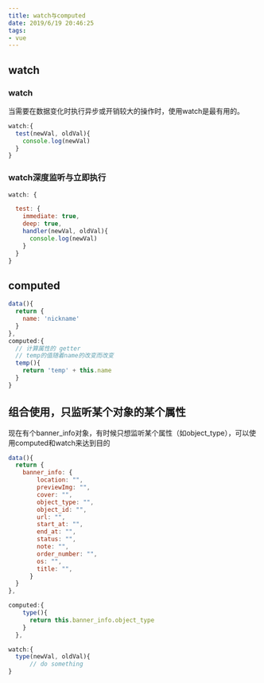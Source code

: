 ```yaml
---
title: watch与computed
date: 2019/6/19 20:46:25
tags:
- vue
---
```



## watch

### watch
当需要在数据变化时执行异步或开销较大的操作时，使用watch是最有用的。
``` javascript
watch:{
  test(newVal, oldVal){
    console.log(newVal)
  }
}
```

### watch深度监听与立即执行

``` javascript
watch: {

  test: {
    immediate: true,
    deep: true,
    handler(newVal, oldVal){
      console.log(newVal)
    }
  } 
}
```


<!--more-->

## computed

```javascript
data(){
  return {
    name: 'nickname'
  }
},
computed:{
  // 计算属性的 getter
  // temp的值随着name的改变而改变
  temp(){
    return 'temp' + this.name
  }
}

```

## 组合使用，只监听某个对象的某个属性

现在有个banner_info对象，有时候只想监听某个属性（如object_type），可以使用computed和watch来达到目的
```javascript
data(){
  return {
    banner_info: {
        location: "",
        previewImg: "",
        cover: "",
        object_type: "",
        object_id: "",
        url: "",
        start_at: "",
        end_at: "",
        status: "",
        note: "",
        order_number: "",
        os: "",
        title: "",
      }
  }
},

computed:{
    type(){
      return this.banner_info.object_type
    }
  },

watch:{
  type(newVal, oldVal){
      // do something
}

```